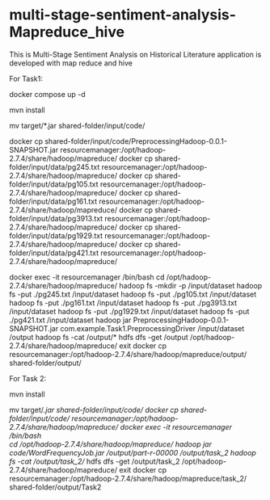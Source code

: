 # multi-stage-sentiment-analysis-Mapreduce_hive
This is Multi-Stage Sentiment Analysis on Historical Literature application is developed with map reduce and hive

For Task1:

docker compose up -d

mvn install

mv target/*.jar shared-folder/input/code/


docker cp shared-folder/input/code/PreprocessingHadoop-0.0.1-SNAPSHOT.jar resourcemanager:/opt/hadoop-2.7.4/share/hadoop/mapreduce/
docker cp shared-folder/input/data/pg245.txt resourcemanager:/opt/hadoop-2.7.4/share/hadoop/mapreduce/
docker cp shared-folder/input/data/pg105.txt resourcemanager:/opt/hadoop-2.7.4/share/hadoop/mapreduce/
docker cp shared-folder/input/data/pg161.txt resourcemanager:/opt/hadoop-2.7.4/share/hadoop/mapreduce/
docker cp shared-folder/input/data/pg3913.txt resourcemanager:/opt/hadoop-2.7.4/share/hadoop/mapreduce/
docker cp shared-folder/input/data/pg1929.txt resourcemanager:/opt/hadoop-2.7.4/share/hadoop/mapreduce/
docker cp shared-folder/input/data/pg421.txt resourcemanager:/opt/hadoop-2.7.4/share/hadoop/mapreduce/


docker exec -it resourcemanager /bin/bash
cd /opt/hadoop-2.7.4/share/hadoop/mapreduce/
hadoop fs -mkdir -p /input/dataset
hadoop fs -put ./pg245.txt /input/dataset
hadoop fs -put ./pg105.txt /input/dataset
hadoop fs -put ./pg161.txt /input/dataset
hadoop fs -put ./pg3913.txt /input/dataset
hadoop fs -put ./pg1929.txt /input/dataset
hadoop fs -put ./pg421.txt /input/dataset
hadoop jar PreprocessingHadoop-0.0.1-SNAPSHOT.jar com.example.Task1.PreprocessingDriver /input/dataset /output
hadoop fs -cat /output/*
hdfs dfs -get /output /opt/hadoop-2.7.4/share/hadoop/mapreduce/
exit
docker cp resourcemanager:/opt/hadoop-2.7.4/share/hadoop/mapreduce/output/ shared-folder/output/

For Task 2:

mvn install

mv target/*.jar shared-folder/input/code/
docker cp shared-folder/input/code/ resourcemanager:/opt/hadoop-2.7.4/share/hadoop/mapreduce/
docker exec -it resourcemanager /bin/bash                                                                   
cd /opt/hadoop-2.7.4/share/hadoop/mapreduce/
hadoop jar code/WordFrequencyJob.jar /output/part-r-00000 /output/task_2
hadoop fs -cat /output/task_2/*
hdfs dfs -get /output/task_2 /opt/hadoop-2.7.4/share/hadoop/mapreduce/
exit
docker cp resourcemanager:/opt/hadoop-2.7.4/share/hadoop/mapreduce/task_2/ shared-folder/output/Task2
